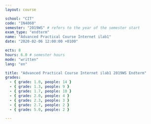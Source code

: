 ```yaml
---
layout: course

school: "CIT"
code: "IN4060"
semester: "2019WS" # refers to the year of the semester start
exam_type: "endterm"
name: "Advanced Practical Course Internet ilab1"
date: "2020-02-06 12:00:00 +0100"

ects: 8
hours: 6.0 # semester hours
mode: "written"
lang: "en"

title: "Advanced Practical Course Internet ilab1 2019WS Endterm"
grades:
  - { grade: 1.0, people: 14 }
  - { grade: 1.3, people: 9 }
  - { grade: 1.7, people: 10 }
  - { grade: 2.0, people: 4 }
  - { grade: 2.3, people: 3 }
  - { grade: 2.7, people: 2 }
  - { grade: 5.0, people: 2 }

---
```



